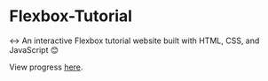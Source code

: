# Flexbox-Tutorial
↔ An interactive Flexbox tutorial website built with HTML, CSS, and JavaScript 😊

View progress [here](https://web-dev-dan.github.io/Flexbox-Tutorial/).
